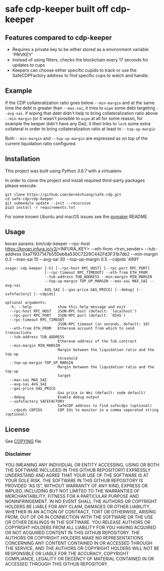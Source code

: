 # safe cdp-keeper built off cdp-keeper

## Features compared to cdp-keeper

  * Requires a private key to be either stored as a environment variable 'PRIVKEY'
  * Instead of using filters, checks the blockchain every 17 seconds for updates to cups
  * Keepers can choose either specific cupids to track or use the SafeCDPFactory address to find
    specific cups to watch and handle.


## Example

If the CDP collateralization ratio goes below `--min-margin` and at the same time the debt is greater than `--max-sai`, it tries to `wipe` some debt targeting `--avg-sai`. if wiping that debt didn't help to bring collateralization ratio above `--min-margin` (or it wasn't possible to `wipe` at all for some reason, for example the keeper didn't have any Dai), it then tries to `lock` some extra collateral in order to bring collateralization ratio at least to `--top-up-margin`

Both `--min-margin` and `--top-up-margin` are expressed as on top of the current liquidation ratio configured.

## Installation

This project was built using *Python 3.6.7* with a virtualenv.

In order to clone the project and install required third-party packages please execute:
```
git clone https://github.com/derekchiang/safe-cdp.git
cd safe-cdp/cdp-keeper
git submodule update --init --recursive
pip3 install -r requirements.txt
```

For some known Ubuntu and macOS issues see the [pymaker](https://github.com/makerdao/pymaker) README.

## Usage

kovan params:
bin/cdp-keeper --rpc-host https://kovan.infura.io/v3/<INFURA_KEY> --eth-from <trxn_sender> --tub-address 0xa71937147b55Deb8a530C7229C442Fd3F31b7db2 --min-margin 0.3 --max-sai 10 --avg-sai 30 --top-up-margin 0.5
--cdpids '4991'

```
usage: cdp-keeper [-h] [--rpc-host RPC_HOST] [--rpc-port RPC_PORT]
                  [--rpc-timeout RPC_TIMEOUT] --eth-from ETH_FROM
                  --tub-address TUB_ADDRESS --min-margin MIN_MARGIN
                  --top-up-margin TOP_UP_MARGIN --max-sai MAX_SAI --avg-sai
                  AVG_SAI [--gas-price GAS_PRICE] [--debug] [--safefactory] [--cdpids]

optional arguments:
  -h, --help            show this help message and exit
  --rpc-host RPC_HOST   JSON-RPC host (default: `localhost')
  --rpc-port RPC_PORT   JSON-RPC port (default: `8545')
  --rpc-timeout RPC_TIMEOUT
                        JSON-RPC timeout (in seconds, default: 10)
  --eth-from ETH_FROM   Ethereum account from which to send transactions
  --tub-address TUB_ADDRESS
                        Ethereum address of the Tub contract
  --min-margin MIN_MARGIN
                        Margin between the liquidation ratio and the top-up
                        threshold
  --top-up-margin TOP_UP_MARGIN
                        Margin between the liquidation ratio and the top-up
                        target
  --max-sai MAX_SAI
  --avg-sai AVG_SAI
  --gas-price GAS_PRICE
                        Gas price in Wei (default: node default)
  --debug               Enable debug output
  --safefactory SAFEFACTORY
                        SafeCDP address to find safecdps (optional)
  --cdpids CDPIDS       CDP Ids to monitor in a comma seperated string (optional)
```

## License

See [COPYING](https://github.com/makerdao/cdp-keeper/blob/master/COPYING) file.

### Disclaimer

YOU (MEANING ANY INDIVIDUAL OR ENTITY ACCESSING, USING OR BOTH THE SOFTWARE INCLUDED IN THIS GITHUB REPOSITORY) EXPRESSLY UNDERSTAND AND AGREE THAT YOUR USE OF THE SOFTWARE IS AT YOUR SOLE RISK.
THE SOFTWARE IN THIS GITHUB REPOSITORY IS PROVIDED “AS IS”, WITHOUT WARRANTY OF ANY KIND, EXPRESS OR IMPLIED, INCLUDING BUT NOT LIMITED TO THE WARRANTIES OF MERCHANTABILITY, FITNESS FOR A PARTICULAR PURPOSE AND NONINFRINGEMENT. IN NO EVENT SHALL THE AUTHORS OR COPYRIGHT HOLDERS BE LIABLE FOR ANY CLAIM, DAMAGES OR OTHER LIABILITY, WHETHER IN AN ACTION OF CONTRACT, TORT OR OTHERWISE, ARISING FROM, OUT OF OR IN CONNECTION WITH THE SOFTWARE OR THE USE OR OTHER DEALINGS IN THE SOFTWARE.
YOU RELEASE AUTHORS OR COPYRIGHT HOLDERS FROM ALL LIABILITY FOR YOU HAVING ACQUIRED OR NOT ACQUIRED CONTENT IN THIS GITHUB REPOSITORY. THE AUTHORS OR COPYRIGHT HOLDERS MAKE NO REPRESENTATIONS CONCERNING ANY CONTENT CONTAINED IN OR ACCESSED THROUGH THE SERVICE, AND THE AUTHORS OR COPYRIGHT HOLDERS WILL NOT BE RESPONSIBLE OR LIABLE FOR THE ACCURACY, COPYRIGHT COMPLIANCE, LEGALITY OR DECENCY OF MATERIAL CONTAINED IN OR ACCESSED THROUGH THIS GITHUB REPOSITORY.
